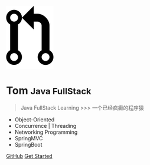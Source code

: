 <!-- _coverpage.md -->

![logo](_media/icon.png)

# Tom <small>Java FullStack</small>

> Java FullStack Learning >>> 一个已经疯癫的程序猿

- Object-Oriented
- Concurrence | Threading
- Networking Programming
- SpringMVC
- SpringBoot

[GitHub](https://github.com/NovemberFall)
[Get Started](README.md)